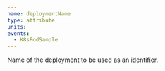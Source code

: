 ```yaml
---
name: deploymentName
type: attribute
units:
events:
  - K8sPodSample
---
```


Name of the deployment to be used as an identifier.